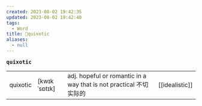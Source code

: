 ```yaml
---
created: 2023-08-02 19:42:35
updated: 2023-08-02 19:42:40
tags:
  - Word
title: 📖quixotic
aliases:
  - null
---
```


<pre><strong>quixotic</strong></pre>
|   |   |   |   |
|---|---|---|---|
|quixotic|[kwɪkˈsɒtɪk]|adj. hopeful or romantic in a way that is not practical 不切实际的|[[idealistic]]|